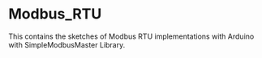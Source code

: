 # Modbus_RTU
This contains the sketches of  Modbus RTU implementations with Arduino with SimpleModbusMaster Library.
